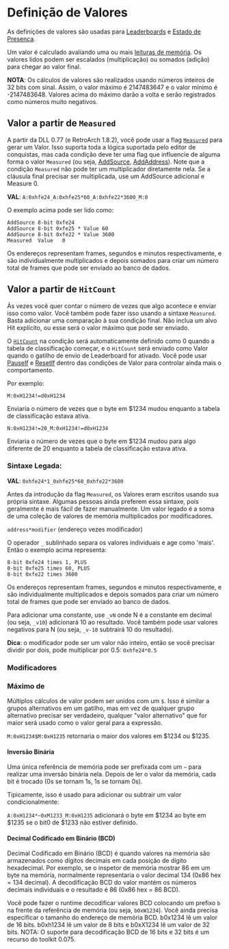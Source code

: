 # Definição de Valores

As definições de valores são usadas para [Leaderboards](/pt/developer-docs/leaderboards#value) e [Estado de Presença](/pt/developer-docs/rich-presence#value-properties).

Um valor é calculado avaliando uma ou mais [leituras de memória](/pt/developer-docs/condition-syntax). Os valores lidos podem ser escalados (multiplicação) ou somados (adição) para chegar ao valor final.

**NOTA**: Os cálculos de valores são realizados usando números inteiros de 32 bits com sinal. Assim, o valor máximo é 2147483647 e o valor mínimo é -2147483648. Valores acima do máximo darão a volta e serão registrados como números muito negativos.

## Valor a partir de `Measured`

A partir da DLL 0.77 (e RetroArch 1.8.2), você pode usar a flag [`Measured`](/developer-docs/flags/measured) para gerar um Valor. Isso suporta toda a lógica suportada pelo editor de conquistas, mas cada condição deve ter uma flag que influencie de alguma forma o valor `Measured` (ou seja, [AddSource](/developer-docs/flags/addsource), [AddAddress](/developer-docs/flags/addaddress)). Note que a condição `Measured` não pode ter um multiplicador diretamente nela. Se a cláusula final precisar ser multiplicada, use um AddSource adicional e Measure 0.

**VAL**: `A:0xhfe24_A:0xhfe25*60_A:0xhfe22*3600_M:0`

O exemplo acima pode ser lido como:

```
AddSource 8-bit 0xfe24
AddSource 8-bit 0xfe25 * Value 60
AddSource 8-bit 0xfe22 * Value 3600
Measured  Value   0
```

Os endereços representam frames, segundos e minutos respectivamente, e são individualmente multiplicados e depois somados para criar um número total de frames que pode ser enviado ao banco de dados.

## Valor a partir de `HitCount`

Às vezes você quer contar o número de vezes que algo acontece e enviar isso como valor. Você também pode fazer isso usando a sintaxe `Measured`. Basta adicionar uma comparação à sua condição final. Não inclua um alvo Hit explícito, ou esse será o valor máximo que pode ser enviado.

O [`HitCount`](/developer-docs/hit-counts) na condição será automaticamente definido como 0 quando a tabela de classificação começar, e o `HitCount` será enviado como Valor quando o gatilho de envio de Leaderboard for ativado. Você pode usar [PauseIf](/developer-docs/flags/pauseif) e [ResetIf](/developer-docs/flags/resetif) dentro das condições de Valor para controlar ainda mais o comportamento.

Por exemplo:

```
M:0xH1234!=d0xH1234
```

Enviaria o número de vezes que o byte em $1234 mudou enquanto a tabela de classificação estava ativa.

```
N:0xH1234!=20_M:0xH1234!=d0xH1234
```

Enviaria o número de vezes que o byte em $1234 mudou para algo diferente de 20 enquanto a tabela de classificação estava ativa.

### Sintaxe Legada:

**VAL**: `0xhfe24*1_0xhfe25*60_0xhfe22*3600`

Antes da introdução da flag `Measured`, os Valores eram escritos usando sua própria sintaxe. Algumas pessoas ainda preferem essa sintaxe, pois geralmente é mais fácil de fazer manualmente. Um valor legado é a soma de uma coleção de valores de memória multiplicados por modificadores.

`address*modifier` (endereço vezes modificador)

O operador `_` sublinhado separa os valores individuais e age como 'mais'. Então o exemplo acima representa:

```
8-bit 0xfe24 times 1, PLUS
8-bit 0xfe25 times 60, PLUS
8-bit 0xfe22 times 3600
```

Os endereços representam frames, segundos e minutos respectivamente, e são individualmente multiplicados e depois somados para criar um número total de frames que pode ser enviado ao banco de dados.

Para adicionar uma constante, use `_vN` onde N é a constante em decimal (ou seja, `_v10`) adicionará 10 ao resultado. Você também pode usar valores negativos para N (ou seja, `_v-10` subtrairá 10 do resultado).

**Dica**: o modificador pode ser um valor não inteiro, então se você precisar dividir por dois, pode multiplicar por 0.5: `0xhfe24*0.5`

### Modificadores

### Máximo de

Múltiplos cálculos de valor podem ser unidos com um `$`. Isso é similar a grupos alternativos em um gatilho, mas em vez de qualquer grupo alternativo precisar ser verdadeiro, qualquer "valor alternativo" que for maior será usado como o valor geral para a expressão.

`M:0xH1234$M:0xH1235` retornaria o maior dos valores em $1234 ou $1235.

#### Inversão Binária

Uma única referência de memória pode ser prefixada com um `~` para realizar uma inversão binária nela. Depois de ler o valor da memória, cada bit é trocado (0s se tornam 1s, 1s se tornam 0s).

Tipicamente, isso é usado para adicionar ou subtrair um valor condicionalmente:

`A:0xH1234*~0xM1233_M:0xH1235` adicionará o byte em $1234 ao byte em $1235 se o bit0 de $1233 não estiver definido.

#### Decimal Codificado em Binário (BCD)

Decimal Codificado em Binário (BCD) é quando valores na memória são armazenados como dígitos decimais em cada posição de dígito hexadecimal. Por exemplo, se o inspetor de memória mostrar 86 em um byte na memória, normalmente representaria o valor decimal 134 (0x86 hex = 134 decimal). A decodificação BCD do valor mantém os números decimais individuais e o resultado é 86 (0x86 hex = 86 BCD).

Você pode fazer o runtime decodificar valores BCD colocando um prefixo `b` na frente da referência de memória (ou seja, `b0xW1234`). Você ainda precisa especificar o tamanho do endereço de memória BCD. b0x1234 lê um valor de 16 bits. b0xh1234 lê um valor de 8 bits e b0xX1234 lê um valor de 32 bits. NOTA: O suporte para decodificação BCD de 16 bits e 32 bits é um recurso do toolkit 0.075.
